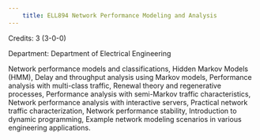 ```yaml
---
    title: ELL894 Network Performance Modeling and Analysis
---
```

Credits: 3 (3-0-0)

Department: Department of Electrical Engineering

Network performance models and classifications, Hidden Markov Models (HMM), Delay and throughput analysis using Markov models, Performance analysis with multi-class traffic, Renewal theory and regenerative processes, Performance analysis with semi-Markov traffic characteristics, Network performance analysis with interactive servers, Practical network traffic characterization, Network performance stability, Introduction to dynamic programming, Example network modeling scenarios in various engineering applications.